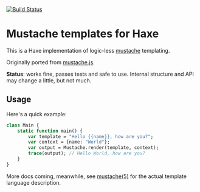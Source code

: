 [![Build Status](https://travis-ci.org/nadako/mustache-hx.svg?branch=master)](https://travis-ci.org/nadako/mustache-hx)

# Mustache templates for Haxe

This is a Haxe implementation of logic-less [mustache](http://mustache.github.io/) templating.

Originally ported from [mustache.js](https://github.com/janl/mustache.js).

**Status**: works fine, passes tests and safe to use. Internal structure and API may change a little, but not much.

## Usage

Here's a quick example:

```haxe
class Main {
    static function main() {
        var template = "Hello {{name}}, how are you?";
        var context = {name: "World"};
        var output = Mustache.render(template, context);
        trace(output); // Hello World, how are you?
    }
}
```

More docs coming, meanwhile, see [mustache(5)](http://mustache.github.io/mustache.5.html) for the actual template language description.
